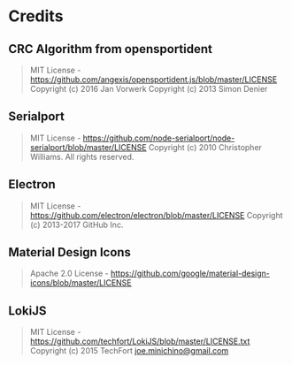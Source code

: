 # Credits

## CRC Algorithm from opensportident
> MIT License - https://github.com/angexis/opensportident.js/blob/master/LICENSE
Copyright (c) 2016 Jan Vorwerk
Copyright (c) 2013 Simon Denier

## Serialport
> MIT License - https://github.com/node-serialport/node-serialport/blob/master/LICENSE
Copyright (c) 2010 Christopher Williams. All rights reserved.

## Electron
> MIT License - https://github.com/electron/electron/blob/master/LICENSE
Copyright (c) 2013-2017 GitHub Inc.

## Material Design Icons
> Apache 2.0 License - https://github.com/google/material-design-icons/blob/master/LICENSE

## LokiJS
> MIT License - https://github.com/techfort/LokiJS/blob/master/LICENSE.txt
Copyright (c) 2015 TechFort <joe.minichino@gmail.com>